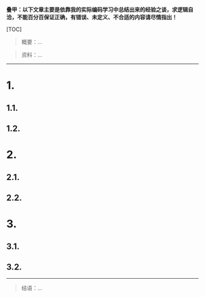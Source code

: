 **叠甲：以下文章主要是依靠我的实际编码学习中总结出来的经验之谈，求逻辑自洽，不能百分百保证正确，有错误、未定义、不合适的内容请尽情指出！**

[TOC]

>   概要：...

>   资料：...

---

# 1.

## 1.1.

## 1.2.

# 2.

## 2.1.

## 2.2.

# 3.

## 3.1.

## 3.2.

---

>   结语：...